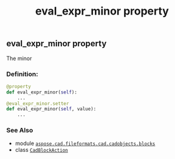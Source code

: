 ﻿---
title: eval_expr_minor property
second_title: Aspose.CAD for Python via .NET API References
description: 
type: docs
weight: 130
url: /python-net/aspose.cad.fileformats.cad.cadobjects.blocks/cadblockaction/eval_expr_minor/
is_root: false
---

## eval_expr_minor property


The minor
### Definition:
```python
@property
def eval_expr_minor(self):
    ...
@eval_expr_minor.setter
def eval_expr_minor(self, value):
    ...
```

### See Also
* module [`aspose.cad.fileformats.cad.cadobjects.blocks`](../../)
* class [`CadBlockAction`](/cad/python-net/aspose.cad.fileformats.cad.cadobjects.blocks/cadblockaction)
